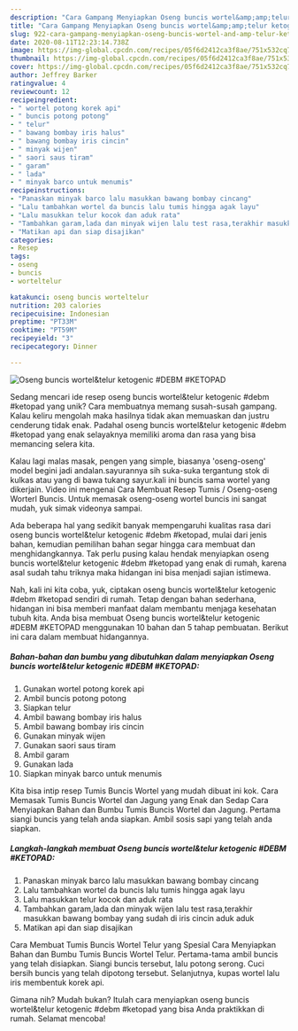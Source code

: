 ```yaml
---
description: "Cara Gampang Menyiapkan Oseng buncis wortel&amp;amp;telur ketogenic #DEBM #KETOPAD Anti Gagal"
title: "Cara Gampang Menyiapkan Oseng buncis wortel&amp;amp;telur ketogenic #DEBM #KETOPAD Anti Gagal"
slug: 922-cara-gampang-menyiapkan-oseng-buncis-wortel-and-amp-telur-ketogenic-debm-ketopad-anti-gagal
date: 2020-08-11T12:23:14.738Z
image: https://img-global.cpcdn.com/recipes/05f6d2412ca3f8ae/751x532cq70/oseng-buncis-worteltelur-ketogenic-debm-ketopad-foto-resep-utama.jpg
thumbnail: https://img-global.cpcdn.com/recipes/05f6d2412ca3f8ae/751x532cq70/oseng-buncis-worteltelur-ketogenic-debm-ketopad-foto-resep-utama.jpg
cover: https://img-global.cpcdn.com/recipes/05f6d2412ca3f8ae/751x532cq70/oseng-buncis-worteltelur-ketogenic-debm-ketopad-foto-resep-utama.jpg
author: Jeffrey Barker
ratingvalue: 4
reviewcount: 12
recipeingredient:
- " wortel potong korek api"
- " buncis potong potong"
- " telur"
- " bawang bombay iris halus"
- " bawang bombay iris cincin"
- " minyak wijen"
- " saori saus tiram"
- " garam"
- " lada"
- " minyak barco untuk menumis"
recipeinstructions:
- "Panaskan minyak barco lalu masukkan bawang bombay cincang"
- "Lalu tambahkan wortel da buncis lalu tumis hingga agak layu"
- "Lalu masukkan telur kocok dan aduk rata"
- "Tambahkan garam,lada dan minyak wijen lalu test rasa,terakhir masukkan bawang bombay yang sudah di iris cincin aduk aduk"
- "Matikan api dan siap disajikan"
categories:
- Resep
tags:
- oseng
- buncis
- worteltelur

katakunci: oseng buncis worteltelur 
nutrition: 203 calories
recipecuisine: Indonesian
preptime: "PT33M"
cooktime: "PT59M"
recipeyield: "3"
recipecategory: Dinner

---
```



![Oseng buncis wortel&amp;telur ketogenic #DEBM #KETOPAD](https://img-global.cpcdn.com/recipes/05f6d2412ca3f8ae/751x532cq70/oseng-buncis-worteltelur-ketogenic-debm-ketopad-foto-resep-utama.jpg)

Sedang mencari ide resep oseng buncis wortel&amp;telur ketogenic #debm #ketopad yang unik? Cara membuatnya memang susah-susah gampang. Kalau keliru mengolah maka hasilnya tidak akan memuaskan dan justru cenderung tidak enak. Padahal oseng buncis wortel&amp;telur ketogenic #debm #ketopad yang enak selayaknya memiliki aroma dan rasa yang bisa memancing selera kita.

Kalau lagi malas masak, pengen yang simple, biasanya &#39;oseng-oseng&#39; model begini jadi andalan.sayurannya sih suka-suka tergantung stok di kulkas atau yang di bawa tukang sayur.kali ini buncis sama wortel yang dikerjain. Video ini mengenai Cara Membuat Resep Tumis / Oseng-oseng Worterl Buncis. Untuk memasak oseng-oseng wortel buncis ini sangat mudah, yuk simak videonya sampai.

Ada beberapa hal yang sedikit banyak mempengaruhi kualitas rasa dari oseng buncis wortel&amp;telur ketogenic #debm #ketopad, mulai dari jenis bahan, kemudian pemilihan bahan segar hingga cara membuat dan menghidangkannya. Tak perlu pusing kalau hendak menyiapkan oseng buncis wortel&amp;telur ketogenic #debm #ketopad yang enak di rumah, karena asal sudah tahu triknya maka hidangan ini bisa menjadi sajian istimewa.


Nah, kali ini kita coba, yuk, ciptakan oseng buncis wortel&amp;telur ketogenic #debm #ketopad sendiri di rumah. Tetap dengan bahan sederhana, hidangan ini bisa memberi manfaat dalam membantu menjaga kesehatan tubuh kita. Anda bisa membuat Oseng buncis wortel&amp;telur ketogenic #DEBM #KETOPAD menggunakan 10 bahan dan 5 tahap pembuatan. Berikut ini cara dalam membuat hidangannya.

<!--inarticleads1-->

##### Bahan-bahan dan bumbu yang dibutuhkan dalam menyiapkan Oseng buncis wortel&amp;telur ketogenic #DEBM #KETOPAD:

1. Gunakan  wortel potong korek api
1. Ambil  buncis potong potong
1. Siapkan  telur
1. Ambil  bawang bombay iris halus
1. Ambil  bawang bombay iris cincin
1. Gunakan  minyak wijen
1. Gunakan  saori saus tiram
1. Ambil  garam
1. Gunakan  lada
1. Siapkan  minyak barco untuk menumis


Kita bisa intip resep Tumis Buncis Wortel yang mudah dibuat ini kok. Cara Memasak Tumis Buncis Wortel dan Jagung yang Enak dan Sedap Cara Menyiapkan Bahan dan Bumbu Tumis Buncis Wortel dan Jagung. Pertama siangi buncis yang telah anda siapkan. Ambil sosis sapi yang telah anda siapkan. 

<!--inarticleads2-->

##### Langkah-langkah membuat Oseng buncis wortel&amp;telur ketogenic #DEBM #KETOPAD:

1. Panaskan minyak barco lalu masukkan bawang bombay cincang
1. Lalu tambahkan wortel da buncis lalu tumis hingga agak layu
1. Lalu masukkan telur kocok dan aduk rata
1. Tambahkan garam,lada dan minyak wijen lalu test rasa,terakhir masukkan bawang bombay yang sudah di iris cincin aduk aduk
1. Matikan api dan siap disajikan


Cara Membuat Tumis Buncis Wortel Telur yang Spesial Cara Menyiapkan Bahan dan Bumbu Tumis Buncis Wortel Telur. Pertama-tama ambil buncis yang telah disiapkan. Siangi buncis tersebut, lalu potong serong. Cuci bersih buncis yang telah dipotong tersebut. Selanjutnya, kupas wortel lalu iris membentuk korek api. 

Gimana nih? Mudah bukan? Itulah cara menyiapkan oseng buncis wortel&amp;telur ketogenic #debm #ketopad yang bisa Anda praktikkan di rumah. Selamat mencoba!
